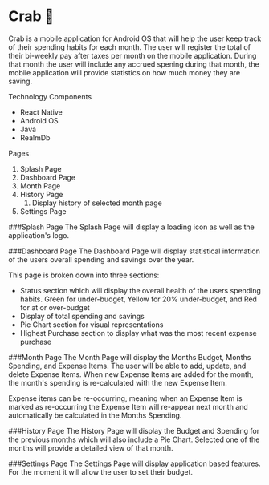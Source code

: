 # Crab 🦀
Crab is a mobile application for Android OS that will help the user keep track of their spending 
habits for each month. The user will register the total of their bi-weekly pay after taxes per month
on the mobile application. During that month the user will include any accrued spening during that
month, the mobile application will provide statistics on how much money they are saving.

Technology Components
- React Native
- Android OS
- Java
- RealmDb

Pages
1. Splash Page
2. Dashboard Page
3. Month Page
4. History Page
   1. Display history of selected month page
5. Settings Page

###Splash Page
The Splash Page will display a loading icon as well as the application's logo.

###Dashboard Page
The Dashboard Page will display statistical information of the users overall spending and savings over the year.

This page is broken down into three sections:
- Status section which will display the overall health of the users spending habits. Green for under-budget, Yellow for 20% under-budget, and Red for at or over-budget
- Display of total spending and savings
- Pie Chart section for visual representations
- Highest Purchase section to display what was the most recent expense purchase

###Month Page
The Month Page will display the Months Budget, Months Spending, and Expense Items. 
The user will be able to add, update, and delete Expense Items. When new Expense Items 
are added for the month, the month's spending is re-calculated with the new Expense Item.

Expense items can be re-occurring, meaning when an Expense Item is marked as re-occurring the
Expense Item will re-appear next month and automatically be calculated in the Months Spending.

###History Page
The History Page will display the Budget and Spending for the previous months which will also include a Pie Chart.
Selected one of the months will provide a detailed view of that month.

###Settings Page
The Settings Page will display application based features. For the moment it will allow the user to set their budget.
